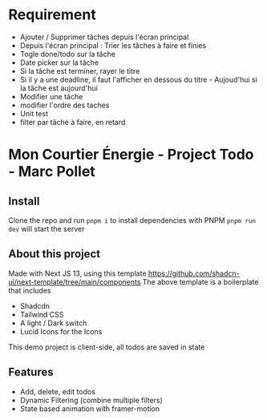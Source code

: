 # Requirement

- Ajouter / Supprimer tâches depuis l'écran principal
- Depuis l'écran principal : Trier les tâches à faire et finies
- Togle done/todo sur la tâche
- Date picker sur la tâche
- Si la tâche est terminer, rayer le titre
- Si il y a une deadline, il faut l'afficher en dessous du titre - Aujoud'hui si la tâche est aujourd'hui
- Modifier une tâche
- modifier l'ordre des taches
- Unit test
- filter par tâche à faire, en retard

# Mon Courtier Énergie - Project Todo - Marc Pollet

## Install
Clone the repo and run `pnpm i` to install dependencies with PNPM
`pnpm run dev` will start the server

## About this project
Made with Next JS 13, using this template https://github.com/shadcn-ui/next-template/tree/main/components
The above template is a boilerplate that includes
- Shadcdn
- Tailwind CSS
- A light / Dark switch
- Lucid Icons for the Icons

This demo project is client-side, all todos are saved in state

## Features
- Add, delete, edit todos
- Dynamic Filtering (combine multiple filters)
- State based animation with framer-motion






